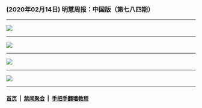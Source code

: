 ### (2020年02月14日) 明慧周报：中国版（第七八四期） 

---

<img src="http://qikan.minghui.org/mhqkpage/qikanimage/2020/02/14/mhzb_784_pdf-online1.png"/><hr/>
<img src="http://qikan.minghui.org/mhqkpage/qikanimage/2020/02/14/mhzb_784_pdf-online2.png"/><hr/>
<img src="http://qikan.minghui.org/mhqkpage/qikanimage/2020/02/14/mhzb_784_pdf-online3.png"/><hr/>
<img src="http://qikan.minghui.org/mhqkpage/qikanimage/2020/02/14/mhzb_784_pdf-online4.png"/><hr/>


#### [首页](../../../..) &nbsp;|&nbsp; [禁闻聚合](https://github.com/gfw-breaker/banned-news) &nbsp;|&nbsp; [手把手翻墙教程](https://github.com/gfw-breaker/guides) 